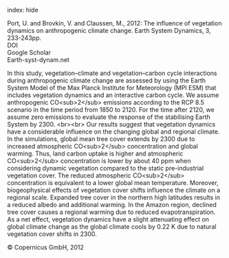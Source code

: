 index: hide

<div class="Citation">

  <div class="Citation-body">
    <div class="Citation-text">Port, U. and Brovkin, V. and Claussen, M., 2012: The influence of vegetation dynamics on anthropogenic climate change. <span class="Article-journal">Earth System Dynamics, </span><span class="Article-volume">3, </span>233-243pp.</div>
    <div class="Citation-links">
      <div class="CitationLink" data-href="https://doi.org/10.5194/esd-3-233-2012">
        <div class="CitationLink-icon CitationLink-Doi"></div>
        <div class="CitationLink-text">DOI</div>
      </div>
      <div class="CitationLink" data-href="https://scholar.google.com/scholar?q=10.5194/esd-3-233-2012">
        <div class="CitationLink-icon CitationLink-Scholar"></div>
        <div class="CitationLink-text">Google Scholar</div>
      </div>
      <div class="CitationLink" data-href="http://www.earth-syst-dynam.net/3/233/2012/">
        <div class="CitationLink-icon CitationLink-Publisher"></div>
        <div class="CitationLink-text">Earth-syst-dynam.net</div>
      </div>
    </div>
  </div>
</div>

In this study, vegetation–climate and vegetation–carbon cycle interactions during anthropogenic climate change are assessed by using the Earth System Model of the Max Planck Institute for Meteorology (MPI ESM) that includes vegetation dynamics and an interactive carbon cycle. We assume anthropogenic CO&lt;sub&gt;2&lt;/sub&gt; emissions according to the RCP 8.5 scenario in the time period from 1850 to 2120. For the time after 2120, we assume zero emissions to evaluate the response of the stabilising Earth System by 2300. &lt;br&gt;&lt;br&gt; Our results suggest that vegetation dynamics have a considerable influence on the changing global and regional climate. In the simulations, global mean tree cover extends by 2300 due to increased atmospheric CO&lt;sub&gt;2&lt;/sub&gt; concentration and global warming. Thus, land carbon uptake is higher and atmospheric CO&lt;sub&gt;2&lt;/sub&gt; concentration is lower by about 40 ppm when considering dynamic vegetation compared to the static pre-industrial vegetation cover. The reduced atmospheric CO&lt;sub&gt;2&lt;/sub&gt; concentration is equivalent to a lower global mean temperature. Moreover, biogeophysical effects of vegetation cover shifts influence the climate on a regional scale. Expanded tree cover in the northern high latitudes results in a reduced albedo and additional warming. In the Amazon region, declined tree cover causes a regional warming due to reduced evapotranspiration. As a net effect, vegetation dynamics have a slight attenuating effect on global climate change as the global climate cools by 0.22 K due to natural vegetation cover shifts in 2300.

<div class="Citation-copy">
&copy; Copernicus GmbH, 2012
</div>